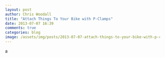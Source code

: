 ```yaml
---
layout: post
author: Chris Woodall
title: "Attach Things To Your Bike with P-Clamps"
date: 2013-07-07 16:39
comments: true
categories: blog
image: /assets/img/posts/2013-07-07-attach-things-to-your-bike-with-p-clamps/01.jpg
---
```

a


<!-- more -->
